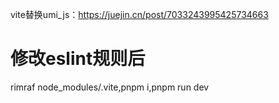 vite替换umi_js：<https://juejin.cn/post/7033243995425734663>

# 修改eslint规则后
rimraf node_modules/.vite,pnpm i,pnpm run dev

